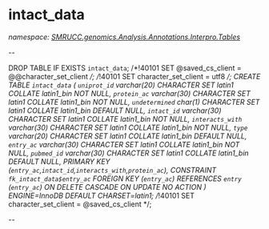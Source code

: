 ﻿# intact_data
_namespace: [SMRUCC.genomics.Analysis.Annotations.Interpro.Tables](./index.md)_

--
 
 DROP TABLE IF EXISTS `intact_data`;
 /*!40101 SET @saved_cs_client = @@character_set_client */;
 /*!40101 SET character_set_client = utf8 */;
 CREATE TABLE `intact_data` (
 `uniprot_id` varchar(20) CHARACTER SET latin1 COLLATE latin1_bin NOT NULL,
 `protein_ac` varchar(30) CHARACTER SET latin1 COLLATE latin1_bin NOT NULL,
 `undetermined` char(1) CHARACTER SET latin1 COLLATE latin1_bin DEFAULT NULL,
 `intact_id` varchar(30) CHARACTER SET latin1 COLLATE latin1_bin NOT NULL,
 `interacts_with` varchar(30) CHARACTER SET latin1 COLLATE latin1_bin NOT NULL,
 `type` varchar(20) CHARACTER SET latin1 COLLATE latin1_bin DEFAULT NULL,
 `entry_ac` varchar(30) CHARACTER SET latin1 COLLATE latin1_bin NOT NULL,
 `pubmed_id` varchar(30) CHARACTER SET latin1 COLLATE latin1_bin DEFAULT NULL,
 PRIMARY KEY (`entry_ac`,`intact_id`,`interacts_with`,`protein_ac`),
 CONSTRAINT `fk_intact_data$entry_ac` FOREIGN KEY (`entry_ac`) REFERENCES `entry` (`entry_ac`) ON DELETE CASCADE ON UPDATE NO ACTION
 ) ENGINE=InnoDB DEFAULT CHARSET=latin1;
 /*!40101 SET character_set_client = @saved_cs_client */;
 
 --





